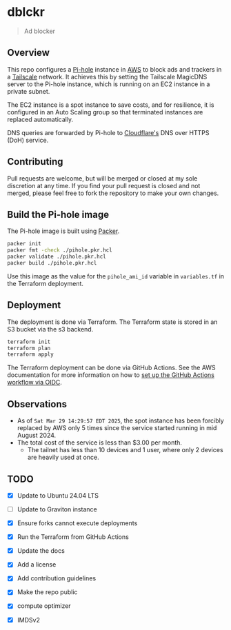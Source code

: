 # dblckr

> Ad blocker

## Overview

This repo configures a [Pi-hole][pihole] instance in [AWS][aws] to block ads and trackers in a [Tailscale][tailscale] network.
It achieves this by setting the Tailscale MagicDNS server to the Pi-hole instance, which is running on an EC2 instance in a private subnet.

The EC2 instance is a spot instance to save costs, and for resilience, it is configured in an Auto Scaling group so that terminated instances are replaced automatically.

DNS queries are forwarded by Pi-hole to [Cloudflare's][cloudflare] DNS over HTTPS (DoH) service.

## Contributing

Pull requests are welcome, but will be merged or closed at my sole discretion at any time.
If you find your pull request is closed and not merged, please feel free to fork the repository to make your own changes.

## Build the Pi-hole image

The Pi-hole image is built using [Packer](https://www.packer.io/).

```bash
packer init
packer fmt -check ./pihole.pkr.hcl
packer validate ./pihole.pkr.hcl
packer build ./pihole.pkr.hcl
```

Use this image as the value for the `pihole_ami_id` variable in `variables.tf` in the Terraform deployment.

## Deployment

The deployment is done via Terraform.
The Terraform state is stored in an S3 bucket via the s3 backend.

```bash
terraform init
terraform plan
terraform apply
```

The Terraform deployment can be done via GitHub Actions.
See the AWS documentation for more information on how to [set up the GitHub Actions workflow via OIDC][aws-github-actions-oidc].

## Observations

- As of `Sat Mar 29 14:29:57 EDT 2025`, the spot instance has been forcibly replaced by AWS only 5 times since the service started running in mid August 2024.
- The total cost of the service is less than $3.00 per month.
    - The tailnet has less than 10 devices and 1 user, where only 2 devices are heavily used at once.

## TODO

- [x] Update to Ubuntu 24.04 LTS
- [ ] Update to Graviton instance
- [x] Ensure forks cannot execute deployments
- [x] Run the Terraform from GitHub Actions
- [x] Update the docs
- [x] Add a license
- [x] Add contribution guidelines
- [x] Make the repo public
- [x] compute optimizer
- [x] IMDSv2


[pihole]: https://pi-hole.net/
[aws]: https://aws.amazon.com/
[tailscale]: https://tailscale.com/
[aws-github-actions-oidc]: https://docs.aws.amazon.com/IAM/latest/UserGuide/id_roles_create_for-idp_oidc.html#idp_oidc_Create_GitHub
[cloudflare]: https://www.cloudflare.com/
